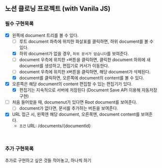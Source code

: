 ## 노션 클로닝 프로젝트 (with Vanila JS)

### 필수 구현목록

- [x] 왼쪽에 document 트리를 볼 수 있다.
  - [ ] 루트 document 좌측에 위치한 화살표를 클릭하면, 하위 document를 볼 수 있다.
  - [x] 하위 document가 없을 경우, `하위 문서가 없습니다`를 보여준다.
  - [ ] document 우측에 위치한 `+`버튼을 클릭하면, 클릭한 document 하위에 새 document를 생성하고, 편집기로 커서가 이동한다.
  - [ ] document 우측에 위치한 `X`버튼을 클릭하면, 해당 document가 삭제된다.
  - [x] document를 클릭하면, 오른쪽에 document의 content를 볼 수 있다.
- [x] 오른쪽은 해당 document의 content 편집할 수 있는 편집기가 있다.
  - [x] 편집기는 지속적으로 서버에 저장된다 (Document Save API 이용해 자동저장 구현)
- [ ] 처음 들어왔을 때, documenut가 있다면 Root document를 보여준다.
  - [ ] document가 없다면, 문서를 추가하는 버튼을 보여준다.
- [x] URL 접근 시, 왼쪽엔 해당 document, 오른쪽엔, document content를 보여준다.
  - `조건` URL: /documents/{documentId}

<br />

### 추가 구현목록

추가로 구현하고 싶은 것들 적어놓고, 하나씩 하기
